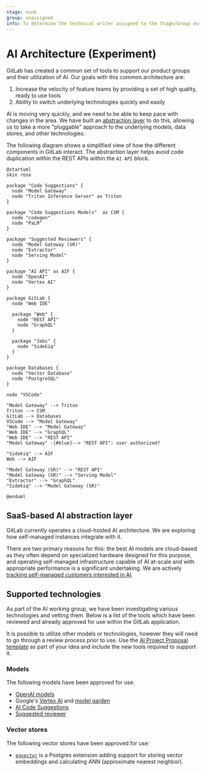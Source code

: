 ```yaml
---
stage: none
group: unassigned
info: To determine the technical writer assigned to the Stage/Group associated with this page, see https://about.gitlab.com/handbook/product/ux/technical-writing/#assignments
---
```


# AI Architecture (Experiment)

GitLab has created a common set of tools to support our product groups and their utilization of AI. Our goals with this common architecture are:

1. Increase the velocity of feature teams by providing a set of high quality, ready to use tools
1. Ability to switch underlying technologies quickly and easily

AI is moving very quickly, and we need to be able to keep pace with changes in the area. We have built an [abstraction layer](../../ee/development/ai_features.md) to do this, allowing us to take a more "pluggable" approach to the underlying models, data stores, and other technologies.

The following diagram shows a simplified view of how the different components in GitLab interact. The abstraction layer helps avoid code duplication within the REST APIs within the `AI API` block.

```plantuml
@startuml
skin rose

package "Code Suggestions" {
  node "Model Gateway"
  node "Triton Inference Server" as Triton
}

package "Code Suggestions Models"  as CSM {
  node "codegen"
  node "PaLM"
}

package "Suggested Reviewers" {
  node "Model Gateway (SR)"
  node "Extractor"
  node "Serving Model"
}

package "AI API" as AIF {
  node "OpenAI"
  node "Vertex AI"
}

package GitLab { 
  node "Web IDE"

  package "Web" {
    node "REST API"
    node "GraphQL"
  }

  package "Jobs" {
    node "Sidekiq"
  }
}

package Databases {
  node "Vector Database"
  node "PostgreSQL"
}

node "VSCode"

"Model Gateway" --> Triton
Triton --> CSM
GitLab --> Databases
VSCode --> "Model Gateway"
"Web IDE" --> "Model Gateway"
"Web IDE" --> "GraphQL"
"Web IDE" --> "REST API"
"Model Gateway" -[#blue]--> "REST API": user authorized?

"Sidekiq" --> AIF
Web --> AIF

"Model Gateway (SR)" --> "REST API"
"Model Gateway (SR)" --> "Serving Model"
"Extractor" --> "GraphQL"
"Sidekiq" --> "Model Gateway (SR)"

@enduml
```

## SaaS-based AI abstraction layer

GitLab currently operates a cloud-hosted AI architecture. We are exploring how self-managed instances integrate with it.

There are two primary reasons for this: the best AI models are cloud-based as they often depend on specialized hardware designed for this purpose, and operating self-managed infrastructure capable of AI at-scale and with appropriate performance is a significant undertaking. We are actively [tracking self-managed customers interested in AI](https://gitlab.com/gitlab-org/gitlab/-/issues/409183).

## Supported technologies

As part of the AI working group, we have been investigating various technologies and vetting them. Below is a list of the tools which have been reviewed and already approved for use within the GitLab application.

It is possible to utilize other models or technologies, however they will need to go through a review process prior to use. Use the [AI Project Proposal template](https://gitlab.com/gitlab-org/gitlab/-/issues/new?issuable_template=AI%20Project%20Proposal) as part of your idea and include the new tools required to support it.

### Models

The following models have been approved for use:

- [OpenAI models](https://platform.openai.com/docs/models)
- Google's [Vertex AI](https://cloud.google.com/vertex-ai) and [model garden](https://cloud.google.com/model-garden)
- [AI Code Suggestions](https://gitlab.com/gitlab-org/modelops/applied-ml/code-suggestions/ai-assist/-/tree/main)
- [Suggested reviewer](https://gitlab.com/gitlab-org/modelops/applied-ml/applied-ml-updates/-/issues/10)

### Vector stores

The following vector stores have been approved for use:

- [`pgvector`](https://github.com/pgvector/pgvector) is a Postgres extension adding support for storing vector embeddings and calculating ANN (approximate nearest neighbor).
